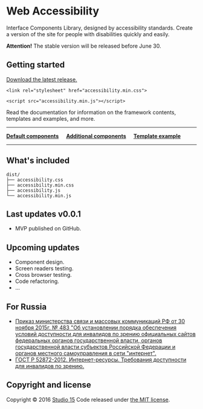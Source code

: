 # Web Accessibility

Interface Components Library, designed by accessibility standards. Create a version of the site for people with disabilities quickly and easily.

**Attention!**
The stable version will be released before June 30.

## Getting started

[Download the latest release.](https://github.com/15web/web-accessibility/archive/master.zip)

```
<link rel="stylesheet" href="accessibility.min.css">
```

```
<script src="accessibility.min.js"></script>
```

Read the documentation for information on the framework contents, templates and examples, and more.

___


[**Default components**](http://15web.github.io/web-accessibility/docs/default.html) &nbsp;&nbsp;&nbsp; [**Additional components**](http://15web.github.io/web-accessibility/docs/additional.html) &nbsp;&nbsp;&nbsp; [**Template example**](http://15web.github.io/web-accessibility/docs/examples/sp/)

___

## What's included

```
dist/
├── accessibility.css
├── accessibility.min.css
├── accessibility.js
└── accessibility.min.js
```

## Last updates v0.0.1

* MVP published on GitHub.

## Upcoming updates

* Component design.
* Screen readers testing.
* Cross browser testing.
* Code refactoring.
* ...

## For Russia

* [Приказ министерства связи и массовых коммуникаций РФ от 30 ноября 2015г. № 483 "Об установлении порядка обеспечения условий доступности для инвалидов по зрению официальных сайтов федеральных органов государственной власти, органов государственной власти субъектов Российской Федерации и органов местного самоуправления в сети "интернет".](http://www.garant.ru/hotlaw/federal/693692/)
* [ГОСТ Р 52872-2012. Интернет-ресурсы. Требования доступности для инвалидов по зрению.](https://github.com/15web/web-accessibility/blob/gh-pages/uploads/gost_r_52872_2012.pdf)

## Copyright and license

Copyright © 2016 [Studio 15](http://15web.ru)
Code released under [the MIT license](https://github.com/twbs/bootstrap/blob/master/LICENSE).